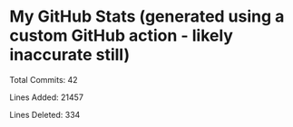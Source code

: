 
# My GitHub Stats (generated using a custom GitHub action - likely inaccurate still)

Total Commits: 42

Lines Added: 21457

Lines Deleted: 334
    